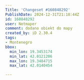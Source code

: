```yaml
---
Title: 'Changeset #160848292'
PublishDate: 2024-12-31T21:18:44Z
id: 160848292
user: Netmaper
comment: dodano obiekt do mapy
created_by: iD 2.30.4
tags:
- Montenegro
bbox:
  min_lon: 19.3453174
  min_lat: 42.0121206
  max_lon: 19.3484715
  max_lat: 42.0140454

---
```

